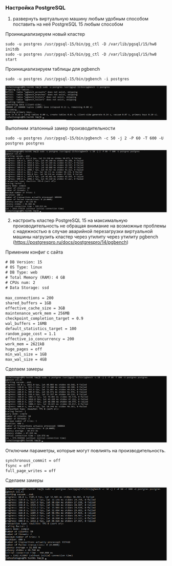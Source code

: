 ### Настройка PostgreSQL

1) развернуть виртуальную машину любым удобным способом
поставить на неё PostgreSQL 15 любым способом

Проинициализируем новый кластер
``` text
sudo -u postgres /usr/pgsql-15/bin/pg_ctl -D /var/lib/pgsql/15/hw8 initdb
sudo -u postgres /usr/pgsql-15/bin/pg_ctl -D /var/lib/pgsql/15/hw8 start
```

Проинициализируем таблицы для pgbench

``` text
sudo -u postgres /usr/pgsql-15/bin/pgbench -i postgres
```

![](files/1.png)


Выполним эталонный замер производительности

``` text
sudo -u postgres /usr/pgsql-15/bin/pgbench -c 50 -j 2 -P 60 -T 600 -U postgres postgres
```

![](files/2.png)

2) настроить кластер PostgreSQL 15 на максимальную производительность не обращая внимание на возможные проблемы 
с надежностью в случае аварийной перезагрузки виртуальной машины
нагрузить кластер через утилиту через утилиту pgbench (https://postgrespro.ru/docs/postgrespro/14/pgbench)

Применим конфиг с сайта

``` text
# DB Version: 15
# OS Type: linux
# DB Type: web
# Total Memory (RAM): 4 GB
# CPUs num: 2
# Data Storage: ssd

max_connections = 200
shared_buffers = 1GB
effective_cache_size = 3GB
maintenance_work_mem = 256MB
checkpoint_completion_target = 0.9
wal_buffers = 16MB
default_statistics_target = 100
random_page_cost = 1.1
effective_io_concurrency = 200
work_mem = 2621kB
huge_pages = off
min_wal_size = 1GB
max_wal_size = 4GB
```

Сделаем замеры

![](files/3.png)


Отключим параметры, которые могут повлиять на производительность.

``` text
synchronous_commit = off
fsync = off
full_page_writes = off
```

Сделаем замеры

![](files/4.png)


